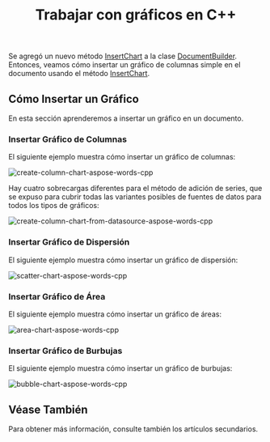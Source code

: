 ﻿---
title: Trabajar con gráficos en C++
second_title: Aspose.Words para C++
articleTitle: Trabajar con Gráficos
linktitle: Trabajar con Gráficos
description: "Introducción a la función de gráficos, cómo crear y manipular gráficos usando C++."
type: docs
weight: 310
url: /es/cpp/working-with-charts/
---

Se agregó un nuevo método [InsertChart](https://reference.aspose.com/words/cpp/aspose.words/documentbuilder/insertchart/) a la clase [DocumentBuilder](https://reference.aspose.com/words/cpp/aspose.words/documentbuilder/). Entonces, veamos cómo insertar un gráfico de columnas simple en el documento usando el método [InsertChart](https://reference.aspose.com/words/cpp/aspose.words/documentbuilder/insertchart/).

## Cómo Insertar un Gráfico

En esta sección aprenderemos a insertar un gráfico en un documento.

### Insertar Gráfico de Columnas

El siguiente ejemplo muestra cómo insertar un gráfico de columnas:

![create-column-chart-aspose-words-cpp](working-with-charts-1.png)

Hay cuatro sobrecargas diferentes para el método de adición de series, que se expuso para cubrir todas las variantes posibles de fuentes de datos para todos los tipos de gráficos:

![create-column-chart-from-datasource-aspose-words-cpp](working-with-charts-2.png)

### Insertar Gráfico de Dispersión

El siguiente ejemplo muestra cómo insertar un gráfico de dispersión:

![scatter-chart-aspose-words-cpp](working-with-charts-3.png)

### Insertar Gráfico de Área

El siguiente ejemplo muestra cómo insertar un gráfico de áreas:

![area-chart-aspose-words-cpp](working-with-charts-4.png)

### Insertar Gráfico de Burbujas

El siguiente ejemplo muestra cómo insertar un gráfico de burbujas:

![bubble-chart-aspose-words-cpp](working-with-charts-5.png)

## Véase También

Para obtener más información, consulte también los artículos secundarios.